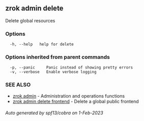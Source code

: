 ## zrok admin delete

Delete global resources

### Options

```
  -h, --help   help for delete
```

### Options inherited from parent commands

```
  -p, --panic     Panic instead of showing pretty errors
  -v, --verbose   Enable verbose logging
```

### SEE ALSO

* [zrok admin](zrok_admin.md)	 - Administration and operations functions
* [zrok admin delete frontend](zrok_admin_delete_frontend.md)	 - Delete a global public frontend

###### Auto generated by spf13/cobra on 1-Feb-2023
